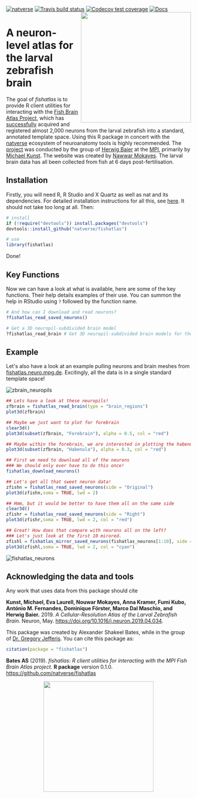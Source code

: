 <!-- README.md is generated from README.Rmd. Please edit that file -->
[![natverse](https://img.shields.io/badge/natverse-Part%20of%20the%20natverse-a241b6)](https://natverse.github.io) [![Travis build status](https://travis-ci.org/natverse/fishatlas.svg?branch=master)](https://travis-ci.org/natverse/fishatlas) [![Codecov test coverage](https://codecov.io/gh/natverse/fishatlas/branch/master/graph/badge.svg)](https://codecov.io/gh/natverse/fishatlas?branch=master) [![Docs](https://img.shields.io/badge/docs-100%25-brightgreen.svg)](http://jefferislab.github.io/fishatlas/reference/) <img align="right" width="300px" src="https://raw.githubusercontent.com/natverse/fishatlas/master/inst/images/hex-fishatlas.png">

A neuron-level atlas for the larval zebrafish brain
===================================================

The goal of *fishatlas* is to provide R client utilities for interacting with the [Fish Brain Atlas Project](https://www.neuro.mpg.de/baier/connectome), which has [successfully](https://www.cell.com/neuron/pdfExtended/S0896-6273(19)30391-5) acquired and registered almost 2,000 neurons from the larval zebrafish into a standard, annotated template space. Using this R package in concert with the [natverse](https://github.com/natverse/natverse) ecosystem of neuroanatomy tools is highly recommended. The [project](https://www.neuro.mpg.de/baier/connectome) was conducted by the group of [Herwig Baier](https://scholar.google.de/citations?user=e80hnfEAAAAJ&hl=en) at the [MPI](https://www.mpg.de/en), primarily by [Michael Kunst](https://scholar.google.co.uk/citations?user=yMyxCfQAAAAJ&hl=en). The website was created by [Nawwar Mokayes](https://www.linkedin.com/in/nouwarmokayes/?originalSubdomain=de). The larval brain data has all been collected from fish at 6 days post-fertilisation.

Installation
------------

Firstly, you will need R, R Studio and X Quartz as well as nat and its dependencies. For detailed installation instructions for all this, see [here](https://jefferis.github.io/nat/articles/Installation.html). It should not take too long at all. Then:

``` r
# install
if (!require("devtools")) install.packages("devtools")
devtools::install_github("natverse/fishatlas")

# use 
library(fishatlas)
```

Done!

Key Functions
-------------

Now we can have a look at what is available, here are some of the key functions. Their help details examples of their use. You can summon the help in RStudio using `?` followed by the function name.

``` r
# And how can I download and read neurons?
?fishatlas_read_saved_neurons()

# Get a 3D neuropil-subdivided brain model
?fishatlas_read_brain # Get 3D neuropil-subdivided brain models for those brainspaces
```

Example
-------

Let's also have a look at an example pulling neurons and brain meshes from [fishatlas.neuro.mpg.de](https://fishatlas.neuro.mpg.de). Excitingly, all the data is in a single standard template space!

![zbrain\_neuropils](https://raw.githubusercontent.com/natverse/fishatlas/master/inst/images/zbrain_neuropils.png)

``` r
## Lets have a look at these neuropils!
zfbrain = fishatlas_read_brain(type = "brain_regions")
plot3d(zfbrain)

## Maybe we just want to plot for forebrain
clear3d()
plot3d(subset(zfbrain, "Forebrain"), alpha = 0.5, col = "red")

## Maybe within the forebrain, we are interested in plotting the habenula
plot3d(subset(zfbrain, "Habenula"), alpha = 0.3, col = "red")

## First we need to download all of the neurons
### We should only ever have to do this once!
fishatlas_download_neurons()

## Let's get all that sweet neuron data!
zfishn = fishatlas_read_saved_neurons(side = "Original")
plot3d(zfishn,soma = TRUE, lwd = 2)

## Hmm, but it would be better to have them all on the same side
clear3d()
zfishr = fishatlas_read_saved_neurons(side = "Right")
plot3d(zfishr,soma = TRUE, lwd = 2, col = "red")

## Great! How does that compare with neurons all on the left?
### Let's just look at the first 10 mirored.
zfishl = fishatlas_mirror_saved_neurons(fishatlas_neurons[1:10], side = "Left")
plot3d(zfishl,soma = TRUE, lwd = 2, col = "cyan")
```

![fishatlas\_neurons](https://raw.githubusercontent.com/natverse/fishatlas/master/inst/images/fishatlas_neurons.png)

Acknowledging the data and tools
--------------------------------

Any work that uses data from this package should cite

**Kunst, Michael, Eva Laurell, Nouwar Mokayes, Anna Kramer, Fumi Kubo, António M. Fernandes, Dominique Förster, Marco Dal Maschio, and Herwig Baier.** 2019. *A Cellular-Resolution Atlas of the Larval Zebrafish Brain.* Neuron, May. <https://doi.org/10.1016/j.neuron.2019.04.034>.

This package was created by Alexander Shakeel Bates, while in the group of [Dr. Gregory Jefferis](https://en.wikipedia.org/wiki/Gregory_Jefferis). You can cite this package as:

``` r
citation(package = "fishatlas")
```

**Bates AS** (2019). *fishatlas: R client utilities for interacting with the MPI Fish Brain Atlas project.* **R package** version 0.1.0. <https://github.com/natverse/fishatlas>

<p align="center">
<img width="300px" src="https://raw.githubusercontent.com/natverse/fishatlas/master/inst/images/hex-natverse_logo.png"/>
</p>
